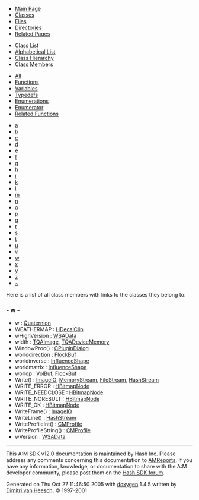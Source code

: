 <div class="tabs">

- [Main Page](index.md)
- <span id="current">[Classes](annotated.md)</span>
- [Files](files.md)
- [Directories](dirs.md)
- [Related Pages](pages.md)

</div>

<div class="tabs">

- [Class List](annotated.md)
- [Alphabetical List](classes.md)
- [Class Hierarchy](hierarchy.md)
- <span id="current">[Class Members](functions.md)</span>

</div>

<div class="tabs">

- <span id="current">[All](functions.md)</span>
- [Functions](functions_func.md)
- [Variables](functions_vars.md)
- [Typedefs](functions_type.md)
- [Enumerations](functions_enum.md)
- [Enumerator](functions_eval.md)
- [Related Functions](functions_rela.md)

</div>

<div class="tabs">

- [a](functions.md#index_a)
- [b](functions_0x62.md#index_b)
- [c](functions_0x63.md#index_c)
- [d](functions_0x64.md#index_d)
- [e](functions_0x65.md#index_e)
- [f](functions_0x66.md#index_f)
- [g](functions_0x67.md#index_g)
- [h](functions_0x68.md#index_h)
- [i](functions_0x69.md#index_i)
- [k](functions_0x6b.md#index_k)
- [l](functions_0x6c.md#index_l)
- [m](functions_0x6d.md#index_m)
- [n](functions_0x6e.md#index_n)
- [o](functions_0x6f.md#index_o)
- [p](functions_0x70.md#index_p)
- [q](functions_0x71.md#index_q)
- [r](functions_0x72.md#index_r)
- [s](functions_0x73.md#index_s)
- [t](functions_0x74.md#index_t)
- [u](functions_0x75.md#index_u)
- [v](functions_0x76.md#index_v)
- <span id="current">[w](functions_0x77.md#index_w)</span>
- [x](functions_0x78.md#index_x)
- [y](functions_0x79.md#index_y)
- [z](functions_0x7a.md#index_z)
- [~](functions_0x7e.md#index_~)

</div>

Here is a list of all class members with links to the classes they belong to:

### <span id="index_w" class="anchor">- w -</span>

- w : <a href="classQuaternion.md#f1290186a5d0b1ceab27f4e77c0c5d68" class="el">Quaternion</a>
- WEATHERMAP : <a href="classHDecalClip.md#dca29a1140aadadfd92b34a02fa516ef50ea1e7ae5981a2141fafb1d592de4bc" class="el">HDecalClip</a>
- wHighVersion : <a href="structWSAData.md#ed3df98baaf754b6a42f2c08117bbe2b" class="el">WSAData</a>
- width : <a href="structTQAImage.md#eaae26a6fb20ed3ef54fb23bfa0b1fcc" class="el">TQAImage</a>, <a href="structTQADeviceMemory.md#eaae26a6fb20ed3ef54fb23bfa0b1fcc" class="el">TQADeviceMemory</a>
- WindowProc() : <a href="classCPluginDialog.md#063d48cdab9016629d58d26466f32ba4" class="el">CPluginDialog</a>
- worlddirection : <a href="classFlockBuf.md#c18df01a522f8c312f53040e31cb7633" class="el">FlockBuf</a>
- worldinverse : <a href="classInfluenceShape.md#e63ec5cd1c3a74c36c45f4c1e2524ae6" class="el">InfluenceShape</a>
- worldmatrix : <a href="classInfluenceShape.md#c566097eca4afce9fbc6163180f328eb" class="el">InfluenceShape</a>
- worldp : <a href="classVolBuf.md#96e9998f902ae3b77d6d213b4f5b43ba" class="el">VolBuf</a>, <a href="classFlockBuf.md#96e9998f902ae3b77d6d213b4f5b43ba" class="el">FlockBuf</a>
- Write() : <a href="classImageIO.md#a0f84a5f45adce795e9e709f52b6d5cc" class="el">ImageIO</a>, <a href="classMemoryStream.md#2a21ad14c1f9061e86f3488908c097f4" class="el">MemoryStream</a>, <a href="classFileStream.md#2a21ad14c1f9061e86f3488908c097f4" class="el">FileStream</a>, <a href="classHashStream.md#3de8faa0726694190a3006bf2f1a4a37" class="el">HashStream</a>
- WRITE_ERROR : <a href="classHBitmapNode.md#68986ab776eb5d6b5a809a1c005a73006ffd8aa558c1ab84ddc0a01e4f14ed0d" class="el">HBitmapNode</a>
- WRITE_NEEDCLOSE : <a href="classHBitmapNode.md#68986ab776eb5d6b5a809a1c005a7300819f8bf3646673def34d8208b4f59bd9" class="el">HBitmapNode</a>
- WRITE_NORESULT : <a href="classHBitmapNode.md#68986ab776eb5d6b5a809a1c005a73001ecc89dbe4cbc5edea13ce47f5e4bbab" class="el">HBitmapNode</a>
- WRITE_OK : <a href="classHBitmapNode.md#68986ab776eb5d6b5a809a1c005a730088c7dbe6cb83ed7007d031d2aaf99da5" class="el">HBitmapNode</a>
- WriteFrame() : <a href="classImageIO.md#1a5e64211835e97b625450f3b94ab38f" class="el">ImageIO</a>
- WriteLine() : <a href="classHashStream.md#738b2b475456de6cd5654fb16b7a4f95" class="el">HashStream</a>
- WriteProfileInt() : <a href="classCMProfile.md#f6a5ea5f96fc0fe15b7bb0ac95a2cc46" class="el">CMProfile</a>
- WriteProfileString() : <a href="classCMProfile.md#a00c07862fb11d2a409f2b1ee0dd078e" class="el">CMProfile</a>
- wVersion : <a href="structWSAData.md#34e2d7b3ce1a86e1be65df537e452f41" class="el">WSAData</a>

------------------------------------------------------------------------

<span class="small">This A:M SDK v12.0 documentation is maintained by Hash Inc. Please address any comments concerning this documentation to [AMReports](http://www.hash.com/reports). If you have any information, knowledge, or documentation to share with the A:M developer community, please post them on the [Hash SDK forum](http://www.hash.com/forums/index.php?showforum=11).</span>

Generated on Thu Oct 27 11:46:50 2005 with [<span class="image placeholder" original-image-src="doxygen.png" original-image-title="" height="45" width="100" align="middle" border="0">doxygen</span>](http://www.doxygen.org/index.html) 1.4.5 written by [Dimitri van Heesch](mailto:dimitri@stack.nl), © 1997-2001
